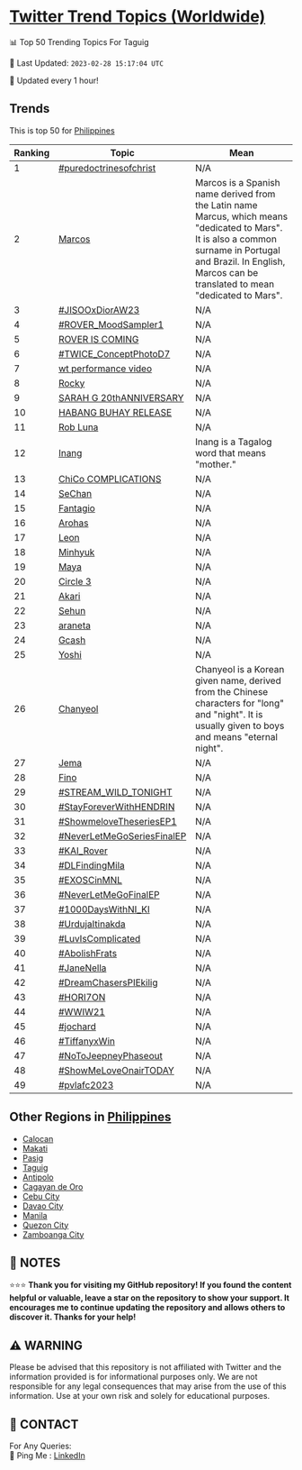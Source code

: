 [Twitter Trend Topics (Worldwide)](https://github.com/ErcinDedeoglu/Twitter-Trend-Topics)
==========


📊 Top 50 Trending Topics For Taguig

📆 Last Updated: `2023-02-28 15:17:04 UTC`

🔧 Updated every 1 hour!


## Trends

This is top 50 for [Philippines](</Philippines>)

| Ranking | Topic | Mean |
| ------- | ------------ | ------------ |
| 1 | [#puredoctrinesofchrist](http://twitter.com/search?q=%23puredoctrinesofchrist) | N/A |
| 2 | [Marcos](http://twitter.com/search?q=Marcos) | Marcos is a Spanish name derived from the Latin name Marcus, which means "dedicated to Mars". It is also a common surname in Portugal and Brazil. In English, Marcos can be translated to mean "dedicated to Mars". |
| 3 | [#JISOOxDiorAW23](http://twitter.com/search?q=%23JISOOxDiorAW23) | N/A |
| 4 | [#ROVER_MoodSampler1](http://twitter.com/search?q=%23ROVER_MoodSampler1) | N/A |
| 5 | [ROVER IS COMING](http://twitter.com/search?q=ROVER+IS+COMING) | N/A |
| 6 | [#TWICE_ConceptPhotoD7](http://twitter.com/search?q=%23TWICE_ConceptPhotoD7) | N/A |
| 7 | [wt performance video](http://twitter.com/search?q=wt+performance+video) | N/A |
| 8 | [Rocky](http://twitter.com/search?q=Rocky) | N/A |
| 9 | [SARAH G 20thANNIVERSARY](http://twitter.com/search?q=SARAH+G+20thANNIVERSARY) | N/A |
| 10 | [HABANG BUHAY RELEASE](http://twitter.com/search?q=HABANG+BUHAY+RELEASE) | N/A |
| 11 | [Rob Luna](http://twitter.com/search?q=Rob+Luna) | N/A |
| 12 | [Inang](http://twitter.com/search?q=Inang) | Inang is a Tagalog word that means "mother." |
| 13 | [ChiCo COMPLICATIONS](http://twitter.com/search?q=ChiCo+COMPLICATIONS) | N/A |
| 14 | [SeChan](http://twitter.com/search?q=SeChan) | N/A |
| 15 | [Fantagio](http://twitter.com/search?q=Fantagio) | N/A |
| 16 | [Arohas](http://twitter.com/search?q=Arohas) | N/A |
| 17 | [Leon](http://twitter.com/search?q=Leon) | N/A |
| 18 | [Minhyuk](http://twitter.com/search?q=Minhyuk) | N/A |
| 19 | [Maya](http://twitter.com/search?q=Maya) | N/A |
| 20 | [Circle 3](http://twitter.com/search?q=Circle+3) | N/A |
| 21 | [Akari](http://twitter.com/search?q=Akari) | N/A |
| 22 | [Sehun](http://twitter.com/search?q=Sehun) | N/A |
| 23 | [araneta](http://twitter.com/search?q=araneta) | N/A |
| 24 | [Gcash](http://twitter.com/search?q=Gcash) | N/A |
| 25 | [Yoshi](http://twitter.com/search?q=Yoshi) | N/A |
| 26 | [Chanyeol](http://twitter.com/search?q=Chanyeol) | Chanyeol is a Korean given name, derived from the Chinese characters for "long" and "night". It is usually given to boys and means "eternal night". |
| 27 | [Jema](http://twitter.com/search?q=Jema) | N/A |
| 28 | [Fino](http://twitter.com/search?q=Fino) | N/A |
| 29 | [#STREAM_WILD_TONIGHT](http://twitter.com/search?q=%23STREAM_WILD_TONIGHT) | N/A |
| 30 | [#StayForeverWithHENDRIN](http://twitter.com/search?q=%23StayForeverWithHENDRIN) | N/A |
| 31 | [#ShowmeloveTheseriesEP1](http://twitter.com/search?q=%23ShowmeloveTheseriesEP1) | N/A |
| 32 | [#NeverLetMeGoSeriesFinalEP](http://twitter.com/search?q=%23NeverLetMeGoSeriesFinalEP) | N/A |
| 33 | [#KAI_Rover](http://twitter.com/search?q=%23KAI_Rover) | N/A |
| 34 | [#DLFindingMila](http://twitter.com/search?q=%23DLFindingMila) | N/A |
| 35 | [#EXOSCinMNL](http://twitter.com/search?q=%23EXOSCinMNL) | N/A |
| 36 | [#NeverLetMeGoFinalEP](http://twitter.com/search?q=%23NeverLetMeGoFinalEP) | N/A |
| 37 | [#1000DaysWithNI_KI](http://twitter.com/search?q=%231000DaysWithNI_KI) | N/A |
| 38 | [#UrdujaItinakda](http://twitter.com/search?q=%23UrdujaItinakda) | N/A |
| 39 | [#LuvIsComplicated](http://twitter.com/search?q=%23LuvIsComplicated) | N/A |
| 40 | [#AbolishFrats](http://twitter.com/search?q=%23AbolishFrats) | N/A |
| 41 | [#JaneNella](http://twitter.com/search?q=%23JaneNella) | N/A |
| 42 | [#DreamChasersPIEkilig](http://twitter.com/search?q=%23DreamChasersPIEkilig) | N/A |
| 43 | [#HORI7ON](http://twitter.com/search?q=%23HORI7ON) | N/A |
| 44 | [#WWIW21](http://twitter.com/search?q=%23WWIW21) | N/A |
| 45 | [#jochard](http://twitter.com/search?q=%23jochard) | N/A |
| 46 | [#TiffanyxWin](http://twitter.com/search?q=%23TiffanyxWin) | N/A |
| 47 | [#NoToJeepneyPhaseout](http://twitter.com/search?q=%23NoToJeepneyPhaseout) | N/A |
| 48 | [#ShowMeLoveOnairTODAY](http://twitter.com/search?q=%23ShowMeLoveOnairTODAY) | N/A |
| 49 | [#pvlafc2023](http://twitter.com/search?q=%23pvlafc2023) | N/A |



## Other Regions in [Philippines](</Philippines>)

* [Calocan](</Philippines/Calocan.md>)
* [Makati](</Philippines/Makati.md>)
* [Pasig](</Philippines/Pasig.md>)
* [Taguig](</Philippines/Taguig.md>)
* [Antipolo](</Philippines/Antipolo.md>)
* [Cagayan de Oro](</Philippines/Cagayan de Oro.md>)
* [Cebu City](</Philippines/Cebu City.md>)
* [Davao City](</Philippines/Davao City.md>)
* [Manila](</Philippines/Manila.md>)
* [Quezon City](</Philippines/Quezon City.md>)
* [Zamboanga City](</Philippines/Zamboanga City.md>)



## 📝 NOTES

⭐⭐⭐ **Thank you for visiting my GitHub repository! If you found the content helpful or valuable, leave a star on the repository to show your support. It encourages me to continue updating the repository and allows others to discover it. Thanks for your help!**


## ⚠️ WARNING

Please be advised that this repository is not affiliated with Twitter and the information provided is for informational purposes only. We are not responsible for any legal consequences that may arise from the use of this information. Use at your own risk and solely for educational purposes.


## 📨 CONTACT

 For Any Queries:  
            🏓 Ping Me : [LinkedIn](https://www.linkedin.com/in/ercindedeoglu/)
